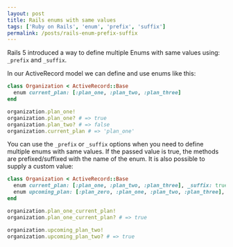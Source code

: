 ```yaml
---
layout: post
title: Rails enums with same values 
tags: ['Ruby on Rails', 'enum', 'prefix', 'suffix']
permalink: /posts/rails-enum-prefix-suffix
---
```


Rails 5 introduced a way to define multiple Enums with same values using: `_prefix` and `_suffix`.

In our ActiveRecord model we can define and use enums like this:

```ruby
class Organization < ActiveRecord::Base
  enum current_plan: [:plan_one, :plan_two, :plan_three]
end

organization.plan_one!
organization.plan_one? # => true
organization.plan_two? # => false
organization.current_plan # => 'plan_one'
```

You can use the `_prefix` or `_suffix` options when you need to define multiple enums with same values. If the passed value is true, the methods are prefixed/suffixed with the name of the enum. It is also possible to supply a custom value:

```ruby
class Organization < ActiveRecord::Base
  enum current_plan: [:plan_one, :plan_two, :plan_three], _suffix: true
  enum upcoming_plan: [:plan_zero, :plan_one, :plan_two, :plan_three], _prefix: :upcoming
end

organization.plan_one_current_plan!
organization.plan_one_current_plan? # => true

organization.upcoming_plan_two!
organization.upcoming_plan_two? # => true
```